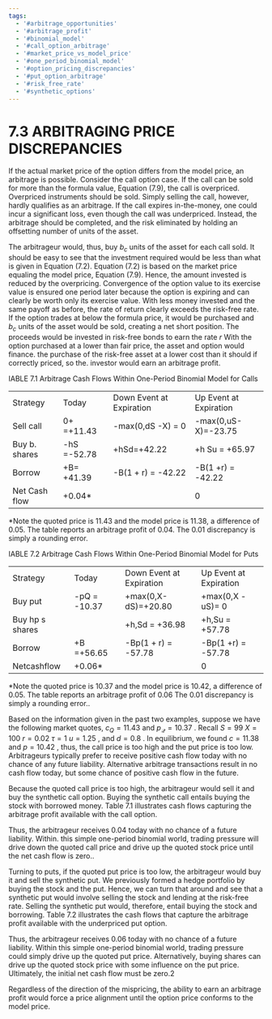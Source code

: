 ```yaml
---
tags:
  - '#arbitrage_opportunities'
  - '#arbitrage_profit'
  - '#binomial_model'
  - '#call_option_arbitrage'
  - '#market_price_vs_model_price'
  - '#one_period_binomial_model'
  - '#option_pricing_discrepancies'
  - '#put_option_arbitrage'
  - '#risk_free_rate'
  - '#synthetic_options'
---
```

# 7.3 ARBITRAGING PRICE DISCREPANCIES

If the actual market price of the option differs from the model price, an arbitrage is possible. Consider the call option case. If the call can be sold for more than the formula value, Equation (7.9), the call is overpriced. Overpriced instruments should be sold. Simply selling the call, however, hardly qualifies as an arbitrage. If the call expires in-the-money, one could incur a significant loss, even though the call was underpriced. Instead, the arbitrage should be completed, and the risk eliminated by holding an offsetting number of units of the asset.

The arbitrageur would, thus, buy $b_{c}$ units of the asset for each call sold. It should be easy to see that the investment required would be less than what is given in Equation (7.2). Equation (7.2) is based on the market price equaling the model price, Equation (7.9). Hence, the amount invested is reduced by the overpricing. Convergence of the option value to its exercise value is ensured one period later because the option is expiring and can clearly be worth only its exercise value. With less money invested and the same payoff as before, the rate of return clearly exceeds the risk-free rate. If the option trades at below the formula price, it would be purchased and $b_{c}$ units of the asset would be sold, creating a net short position. The proceeds would be invested in risk-free bonds to earn the rate $r$ With the option purchased at a lower than fair price, the asset and option would finance. the purchase of the risk-free asset at a lower cost than it should if correctly priced, so the. investor would earn an arbitrage profit.

IABLE 7.1  Arbitrage Cash Flows Within One-Period Binomial Model for Calls


<html><body><table><tr><td>Strategy</td><td>Today</td><td>Down Event at Expiration</td><td>Up Event at Expiration</td></tr><tr><td>Sell call</td><td>0+ =+11.43</td><td>-max(0,dS -X) = 0</td><td>-max(0,uS-X)=-23.75</td></tr><tr><td>Buy b. shares</td><td>-hS =-52.78</td><td>+hSd=+42.22</td><td>+h Su = +65.97</td></tr><tr><td>Borrow</td><td>+B= +41.39</td><td>-B(1 + r) = -42.22</td><td>-B(1 +r) = -42.22</td></tr><tr><td>Net Cash flow</td><td>+0.04*</td><td></td><td>0</td></tr></table></body></html>

\*Note the quoted price is 11.43 and the model price is 11.38, a difference of 0.05. The table reports an arbitrage profit of 0.04. The 0.01 discrepancy is simply a rounding error.

IABLE 7.2  Arbitrage Cash Flows Within One-Period Binomial Model for Puts


<html><body><table><tr><td>Strategy</td><td>Today</td><td>Down Event at Expiration</td><td>Up Event at Expiration</td></tr><tr><td>Buy put</td><td>-pQ = -10.37</td><td>+max(0,X-dS)=+20.80</td><td>+max(0,X -uS)= 0</td></tr><tr><td>Buy hp s shares</td><td></td><td>+h,Sd = +36.98</td><td>+h,Su = +57.78</td></tr><tr><td>Borrow</td><td>+B =+56.65</td><td>-Bp(1 + r) = -57.78</td><td>-Bp(1 +r) = -57.78</td></tr><tr><td>Netcashflow</td><td>+0.06*</td><td></td><td>0</td></tr></table></body></html>

\*Note the quoted price is 10.37 and the model price is 10.42, a difference of 0.05. The table reports an arbitrage profit of 0.06 The 0.01 discrepancy is simply a rounding error..

Based on the information given in the past two examples, suppose we have the following market quotes, $c_{Q}=11.43$ and $p_{\mathscr{Q}}=10.37$ . Recall $S=99$ $X=100$ $r=0.02$ $\tau=1$ $u=1.25$ , and $d=0.8$ . In equilibrium, we found $c=11.38$ and $p=10.42$ , thus, the call price is too high and the put price is too low. Arbitrageurs typically prefer to receive positive cash flow today with no chance of any future liability. Alternative arbitrage transactions result in no cash flow today, but some chance of positive cash flow in the future.

Because the quoted call price is too high, the arbitrageur would sell it and buy the synthetic call option. Buying the synthetic call entails buying the stock with borrowed money. Table 7.1 illustrates cash flows capturing the arbitrage profit available with the call option.

Thus, the arbitrageur receives 0.04 today with no chance of a future liability. Within. this simple one-period binomial world, trading pressure will drive down the quoted call price and drive up the quoted stock price until the net cash flow is zero..

Turning to puts, if the quoted put price is too low, the arbitrageur would buy it and sell the synthetic put. We previously formed a hedge portfolio by buying the stock and the put. Hence, we can turn that around and see that a synthetic put would involve selling the stock and lending at the risk-free rate. Selling the synthetic put would, therefore, entail buying the stock and borrowing. Table 7.2 illustrates the cash flows that capture the arbitrage profit available with the underpriced put option.

Thus, the arbitrageur receives 0.06 today with no chance of a future liability. Within this simple one-period binomial world, trading pressure could simply drive up the quoted put price. Alternatively, buying shares can drive up the quoted stock price with some influence on the put price. Ultimately, the initial net cash flow must be zero.2

Regardless of the direction of the mispricing, the ability to earn an arbitrage profit would force a price alignment until the option price conforms to the model price.
